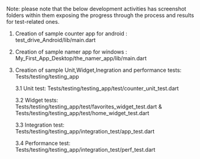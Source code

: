 Note: please note that the below development activities has screenshot folders within them exposing the progress through the process and results for test-related ones.

1. Creation of sample counter app for android :
   test_drive_Android/lib/main.dart

2. Creation of sample namer app for windows :
   My_First_App_Desktop/the_namer_app/lib/main.dart

3. Creation of sample Unit,Widget,Inegration and performance tests:
   Tests/testing/testing_app
   
   3.1 Unit test: Tests/testing/testing_app/test/counter_unit_test.dart
   
   3.2 Widget tests: Tests/testing/testing_app/test/favorites_widget_test.dart & Tests/testing/testing_app/test/home_widget_test.dart
   
   3.3 Integration test: Tests/testing/testing_app/integration_test/app_test.dart
   
   3.4 Performance test: Tests/testing/testing_app/integration_test/perf_test.dart

